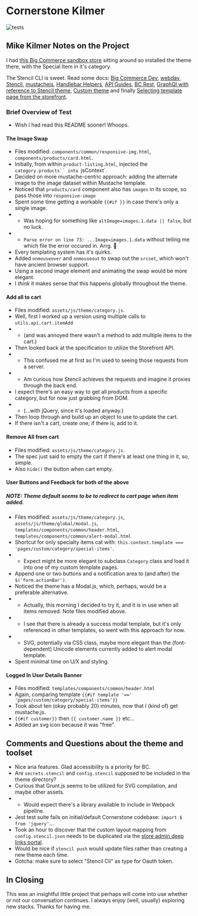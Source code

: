 # Cornerstone Kilmer
![tests](https://github.com/bigcommerce/cornerstone/workflows/Theme%20Bundling%20Test/badge.svg?branch=master)


## Mike Kilmer Notes on the Project

I had [this Big Commerce sandbox store](https://sandbox-test-for-big-bald-guy.mybigcommerce.com) sitting around so installed the theme there, with the Special Item in it's category.

The Stencil CLI is sweet. Read some docs: [Big Commerce Dev](https://developer.bigcommerce.com), [webdav](https://support.bigcommerce.com/s/article/File-Access-WebDAV?language=en_US), [Stencil](https://stenciljs.com/docs/cli), [mustachejs](https://github.com/janl/mustache.js), [Handlebar Helpers](https://developer.bigcommerce.com/stencil-docs/reference-docs/handlebars-helpers-reference), [API Guides](https://developer.bigcommerce.com/api-docs/getting-started/about-our-api), [BC Rest](https://developer.bigcommerce.com/docs/rest-storefront), [GraphQl with reference to Stencil theme](https://developer.bigcommerce.com/api-docs/storefront/graphql/graphql-api-overview), [Custom theme](https://developer.bigcommerce.com/stencil-docs/storefront-customization/custom-templates) and finally [Selecting template page from the storefront](https://support.bigcommerce.com/s/article/Stencil-Themes#custom-template).

### Brief Overview of Test

* Wish I had read this README sooner! Whoops.

#### The Image Swap
* Files modified: `components/common/responsive-img.html`, `components/products/card.html`.
* Initially, from within `product-listing.html`, injected the `category.products`` into `jsContext`.
* Decided on more mustache-centric approach: adding the alternate image to the image dataset within Mustache template.
* Noticed that `products/card` component also has `images` in its scope, so pass those into `responsive-image`
* Spent some time getting a workable `{{#if }}` in case there's only a single image.
* * Was hoping for something like `altImage=images.1.data || false`, but no luck.
* * `Parse error on line 73: ...Image=images.1.data` without telling me which file the error occured in. Arrg. 🤯
* Every templating system has it's quirks.
* Added `onmouseover` and `onmouseout` to swap out the `srcset`, which won't have ancient browser support.
* Using a second image element and animating the swap would be more elegant.
* I _think_ it makes sense that this happens globally throughout the theme.

#### Add all to cart
* Files modified: `assets/js/theme/category.js`.
* Well, first I worked up a version using multiple calls to `utils.api.cart.itemAdd`
* * (and was annoyed there wasn't a method to add multiple items to the cart.)
* Then looked back at the specification to utilize the Storefront API.
* * This confused me at first as I'm used to seeing those requests from a server.
* * Am curious how Stencil achieves the requests and imagine it proxies through the back end.
* I expect there's an easy way to get all products from a specific category, but for now just grabbing from DOM.
* * (...with jQuery, since it's loaded anyway.)
* Then loop through and build up an object to use to update the cart.
* If there isn't a cart, create one; if there is, add to it.

#### Remove All from cart
* Files modified: `assets/js/theme/category.js`.
* The spec just said to empty the cart if there's at least one thing in it, so, simple.
* Also `hide()` the button when cart empty.

#### User Buttons and Feedback for both of the above
##### NOTE: Theme default seems to be to redirect to cart page when item added.
* Files modified: `assets/js/theme/category.js`, `assets/js/theme/global/modal.js`, `templates/components/common/header.html`, `templates/components/common/alert-modal.html`
* Shortcut for only specialty items cat with: `this.context.template === 'pages/custom/category/special-items'`.
* * Expect might be more elegant to subclass `Category` class and load it into one of my custom template pages.
* Append one or two buttons and a notification area to (and after) the `$('form.actionBar')`.
* Noticed the theme has a Modal.js, which, perhaps, would be a preferable alternative.
* * Actually, this morning I decided to try it, and it is in use when all items removed. Note files modified above.
* * I see that there is already a success modal template, but it's only referenced in other templates, so went with this approach for now.
* * SVG, potentially via CSS class, maybe more elegant than the (font-dependent) Unicode elements currently added to alert modal template.
* Spent minimal time on U/X and styling.


#### Logged In User Details Banner
* Files modified: `templates/components/common/header.html`
* Again, comparing template `{{#if template '==' 'pages/custom/category/special-items'}}`
* Took about ten (okay probably 20) minutes, now that I (kind of) get mustache.js.
* `{{#if customer}}` then `{{ customer.name }}` etc...
* Added an svg icon because it was "free".

## Comments and Questions about the theme and toolset
* Nice aria features. Glad accessibility is a priority for BC.
* Are `secrets.stencil` and `config.stencil` supposed to be included in the theme directory?
* Curious that Grunt.js seems to be utilized for SVG compilation, and maybe other assets.
* * Would expect there's a library available to include in Webpack pipeline.
* Jest test suite fails on initial/default Cornerstone codebase: `import $ from 'jquery'`...
* Took an hour to discover that the custom layout mapping from `config.stencil.json` needs to be duplicated via the [store admin deep links portal](http://login.bigcommerce.com/deep-links/products/categories).
* Would be nice if `stencil push` would update files rather than creating a new theme each time.
* Gotcha: make sure to select "Stencil Cli" as type for Oauth token.

## In Closing

This was an insightful little project that perhaps will come into use whether or not our conversation continues. I always enjoy (well, usually) exploring new stacks. Thanks for having me.
